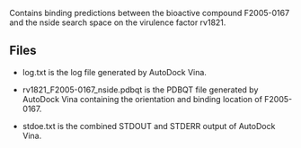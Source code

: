 Contains binding predictions between the bioactive compound F2005-0167 and the nside search space on the virulence factor rv1821.

## Files

- log.txt is the log file generated by AutoDock Vina.

- rv1821_F2005-0167_nside.pdbqt is the PDBQT file generated by AutoDock Vina containing the orientation and binding location of F2005-0167.

- stdoe.txt is the combined STDOUT and STDERR output of AutoDock Vina.

